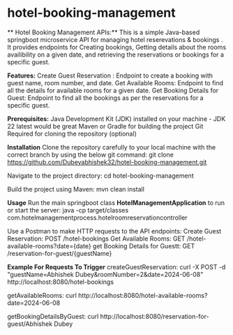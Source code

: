 # hotel-booking-management

** Hotel Booking Management APIs:**
This is a simple Java-based springboot microservice API for managing hotel reserevations & bookings . It provides endpoints for Creating bookings, Getting details about the  rooms availibility on a given date, and retrieving the reservations or bookings for a specific guest.

**Features:**
Create Guest Reservation : Endpoint to create a booking with guest name, room number, and date.
Get Available Rooms: Endpoint to find all the details for available rooms for a given date.
Get Booking Details for Guest: Endpoint to find all the bookings as per the reservations for a specific guest.

**Prerequisites:**
Java Development Kit (JDK) installed on your machine - JDK 22 latest would be great
Maven or Gradle for building the project
Git Required for cloning the repository (optional)

**Installation**
Clone the repository carefully to your local machine with the correct branch by using the below git command:
git clone https://github.com/Dubeyabhishek32/hotel-booking-management.git

Navigate to the project directory:
cd hotel-booking-management

Build the project using Maven:
mvn clean install

**Usage**
Run the main springboot class **HotelManagementApplication** to run or start the server:
java -cp target/classes com.hotelmanagementprocess.hotelroomreservationcontroller

Use a Postman to make HTTP requests to the API endpoints:
Create Guest Reservation:        POST /hotel-bookings
Get Available Rooms:             GET /hotel-available-rooms?date={date}
get Booking Details for Guestt:  GET /reservation-for-guest/{guestName}

**Example For Requests To Trigger**
createGuestReservation:
curl -X POST -d "guestName=Abhishek Dubey&roomNumber=2&date=2024-06-08" http://localhost:8080/hotel-bookings

getAvailableRooms:
curl http://localhost:8080/hotel-available-rooms?date=2024-06-08

getBookingDetailsByGuest:
curl http://localhost:8080/reservation-for-guest/Abhishek Dubey
